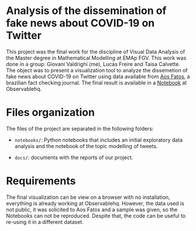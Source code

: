 # Analysis of the dissemination of fake news about COVID-19 on Twitter

This project was the final work for the discipline of Visual Data Analysis of the Master degree in Mathematical Modelling at EMAp FGV. This work was done in a group: Giovani Valdrighi (me), Lucas Freire and Taisa Calvette. The object was to present a visualization tool to analyze the dissemetion of fake news about COVID-19 on Twitter using data available from [Aos Fatos](https://www.aosfatos.org/), a brazilian fact checking journal. The final result is available in a [Notebook](https://observablehq.com/d/f9d0cfd684e6783c) at Observablehq.

# Files organization

The files of the project are separated in the following folders:

- `notebooks/`: Python notebooks that includes an initial exploratory data analysis and the notebook of the topic modelling of tweets.

- `docs/`: documents with the reports of our project.

# Requirements

The final visualization can be view on a browser with no installation, everything is already working at Observablehq.  However, the data used is not public, it was solicited to Aos Fatos and a sample was given, so the Notebooks can not be reproduced. Despite that, the code can be useful to re-using it in a different dataset.

